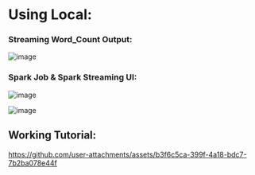  # Using Local:
 
### Streaming Word_Count Output:
![image](https://github.com/user-attachments/assets/2f249ef9-da83-4a1d-a016-4548ae8853c5)


### Spark Job & Spark Streaming UI:
![image](https://github.com/user-attachments/assets/1bc28e2c-5f31-4f04-9247-1c11d5a5c4e0)


![image](https://github.com/user-attachments/assets/0f919ba2-8756-4f06-b37f-44d42f7a0525)

## Working Tutorial: 
https://github.com/user-attachments/assets/b3f6c5ca-399f-4a18-bdc7-7b2ba078e44f

